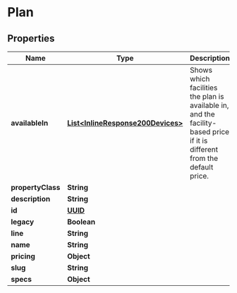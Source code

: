 
# Plan

## Properties
Name | Type | Description | Notes
------------ | ------------- | ------------- | -------------
**availableIn** | [**List&lt;InlineResponse200Devices&gt;**](InlineResponse200Devices.md) | Shows which facilities the plan is available in, and the facility-based price if it is different from the default price. |  [optional]
**propertyClass** | **String** |  |  [optional]
**description** | **String** |  |  [optional]
**id** | [**UUID**](UUID.md) |  |  [optional]
**legacy** | **Boolean** |  |  [optional]
**line** | **String** |  |  [optional]
**name** | **String** |  |  [optional]
**pricing** | **Object** |  |  [optional]
**slug** | **String** |  |  [optional]
**specs** | **Object** |  |  [optional]



